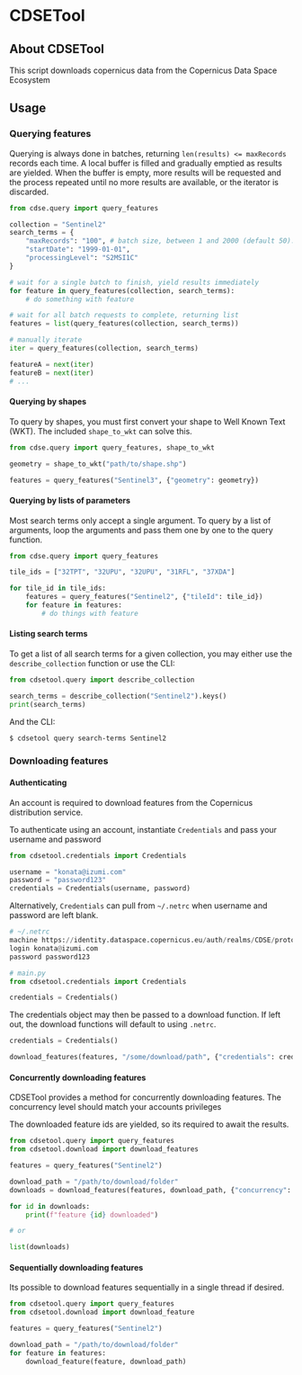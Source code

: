 # CDSETool

## About CDSETool
This script downloads copernicus data from the Copernicus Data Space Ecosystem

## Usage

### Querying features

Querying is always done in batches, returning `len(results) <= maxRecords` records each time.
A local buffer is filled and gradually emptied as results are yielded. When the buffer is empty,
more results will be requested and the process repeated until no more results are available, or
the iterator is discarded.

```python
from cdse.query import query_features

collection = "Sentinel2"
search_terms = {
    "maxRecords": "100", # batch size, between 1 and 2000 (default 50).
    "startDate": "1999-01-01",
    "processingLevel": "S2MSI1C"
}

# wait for a single batch to finish, yield results immediately
for feature in query_features(collection, search_terms):
    # do something with feature

# wait for all batch requests to complete, returning list
features = list(query_features(collection, search_terms))

# manually iterate
iter = query_features(collection, search_terms)

featureA = next(iter)
featureB = next(iter)
# ...
```

#### Querying by shapes

To query by shapes, you must first convert your shape to Well Known Text (WKT). The included
`shape_to_wkt` can solve this.

```python
from cdse.query import query_features, shape_to_wkt

geometry = shape_to_wkt("path/to/shape.shp")

features = query_features("Sentinel3", {"geometry": geometry})
```

#### Querying by lists of parameters

Most search terms only accept a single argument. To query by a list of arguments, loop the arguments
and pass them one by one to the query function.

```python
from cdse.query import query_features

tile_ids = ["32TPT", "32UPU", "32UPU", "31RFL", "37XDA"]

for tile_id in tile_ids:
    features = query_features("Sentinel2", {"tileId": tile_id})
    for feature in features:
        # do things with feature
```

#### Listing search terms

To get a list of all search terms for a given collection, you may either use the `describe_collection` function or
use the CLI:

```python
from cdsetool.query import describe_collection

search_terms = describe_collection("Sentinel2").keys()
print(search_terms)
```

And the CLI:
```bash
$ cdsetool query search-terms Sentinel2
```

### Downloading features

#### Authenticating

An account is required to download features from the Copernicus distribution service.

To authenticate using an account, instantiate `Credentials` and pass your username and password

```python
from cdsetool.credentials import Credentials

username = "konata@izumi.com"
password = "password123"
credentials = Credentials(username, password)
```

Alternatively, `Credentials` can pull from `~/.netrc` when username and password are left blank.

```python
# ~/.netrc
machine https://identity.dataspace.copernicus.eu/auth/realms/CDSE/protocol/openid-connect/token
login konata@izumi.com
password password123

# main.py
from cdsetool.credentials import Credentials

credentials = Credentials()
```

The credentials object may then be passed to a download function. If left out, the download
functions will default to using `.netrc`.

```python
credentials = Credentials()

download_features(features, "/some/download/path", {"credentials": credentials})
```

#### Concurrently downloading features

CDSETool provides a method for concurrently downloading features. The concurrency level
should match your accounts privileges

The downloaded feature ids are yielded, so its required to await the results.

```python
from cdsetool.query import query_features
from cdsetool.download import download_features

features = query_features("Sentinel2")

download_path = "/path/to/download/folder"
downloads = download_features(features, download_path, {"concurrency": 4})

for id in downloads:
    print(f"feature {id} downloaded")

# or

list(downloads)
```

#### Sequentially downloading features

Its possible to download features sequentially in a single thread if desired.

```python
from cdsetool.query import query_features
from cdsetool.download import download_feature

features = query_features("Sentinel2")

download_path = "/path/to/download/folder"
for feature in features:
    download_feature(feature, download_path)
```




